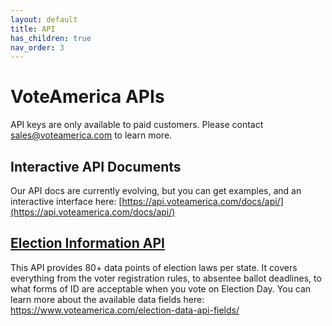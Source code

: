 ```yaml
---
layout: default
title: API
has_children: true
nav_order: 3
---
```


# VoteAmerica APIs

API keys are only available to paid customers. Please contact [sales@voteamerica.com](mailto:sales@voteamerica.com) to learn more.

## Interactive API Documents
Our API docs are currently evolving, but you can get examples, and an interactive interface here: [https://api.voteamerica.com/docs/api/](https://api.voteamerica.com/docs/api/)

## [Election Information API](election/)
This API provides 80+ data points of election laws per state. It covers everything from the voter registration rules, to absentee ballot deadlines, to what forms of ID are acceptable when you vote on Election Day.  You can learn more about the available data fields here: https://www.voteamerica.com/election-data-api-fields/

